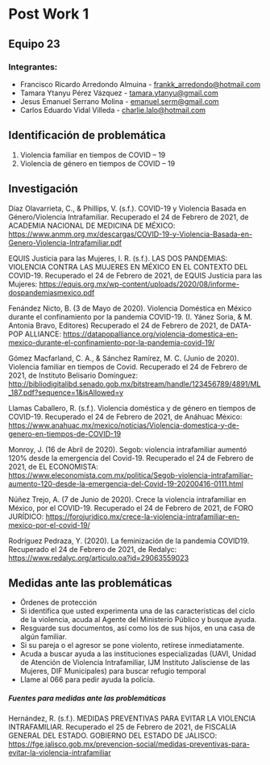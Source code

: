 # Post Work 1

## Equipo 23
### Integrantes:
- Francisco Ricardo Arredondo Almuina - frankk_arredondo@hotmail.com
- Tamara Ytanyu Pérez Vázquez - tamara.ytanyu@gmail.com
- Jesus Emanuel Serrano Molina - emanuel.serm@gmail.com
- Carlos Eduardo Vidal Villeda - charlie.lalo@hotmail.com

## Identificación de problemática

1.	Violencia familiar en tiempos de COVID – 19
2.	Violencia de género en tiempos de COVID – 19

## Investigación 

Díaz Olavarrieta, C., & Phillips, V. (s.f.). COVID-19 y Violencia Basada en Género/Violencia Intrafamiliar. Recuperado el 24 de Febrero de 2021, de ACADEMIA NACIONAL DE MEDICINA DE MÉXICO: https://www.anmm.org.mx/descargas/COVID-19-y-Violencia-Basada-en-Genero-Violencia-Intrafamiliar.pdf

EQUIS Justicia para las Mujeres, l. R. (s.f.). LAS DOS PANDEMIAS: VIOLENCIA CONTRA LAS MUJERES EN MÉXICO EN EL CONTEXTO DEL COVID-19. Recuperado el 24 de Febrero de 2021, de EQUIS Justicia para las Mujeres: https://equis.org.mx/wp-content/uploads/2020/08/informe-dospandemiasmexico.pdf

Fenández Nicto, B. (3 de Mayo de 2020). Violencia Doméstica en México durante el confinamiento por la pandemia COVID-19. (I. Yánez Soria, & M. Antonia Bravo, Editores) Recuperado el 24 de Febrero de 2021, de DATA-POP ALLIANCE: https://datapopalliance.org/violencia-domestica-en-mexico-durante-el-confinamiento-por-la-pandemia-covid-19/

Gómez Macfarland, C. A., & Sánchez Ramírez, M. C. (Junio de 2020). Violencia familiar en tiempos de Covid. Recuperado el 24 de Febrero de 2021, de Instituto Belisario Domínguez: http://bibliodigitalibd.senado.gob.mx/bitstream/handle/123456789/4891/ML_187.pdf?sequence=1&isAllowed=y

Llamas Caballero, R. (s.f.). Violencia doméstica y de género en tiempos de COVID-19. Recuperado el 24 de Febrero de 2021, de Anáhuac México: https://www.anahuac.mx/mexico/noticias/Violencia-domestica-y-de-genero-en-tiempos-de-COVID-19

Monroy, J. (16 de Abril de 2020). Segob: violencia intrafamiliar aumentó 120% desde la emergencia del Covid-19. Recuperado el 24 de Febrero de 2021, de EL ECONOMISTA: https://www.eleconomista.com.mx/politica/Segob-violencia-intrafamiliar-aumento-120-desde-la-emergencia-del-Covid-19-20200416-0111.html

Núñez Trejo, A. (7 de Junio de 2020). Crece la violencia intrafamiliar en México, por el COVID-19. Recuperado el 24 de Febrero de 2021, de FORO JURÍDICO: https://forojuridico.mx/crece-la-violencia-intrafamiliar-en-mexico-por-el-covid-19/

Rodríguez Pedraza, Y. (2020). La feminización de la pandemia COVID19. Recuperado el 24 de Febrero de 2021, de Redalyc: https://www.redalyc.org/articulo.oa?id=29063559023


## Medidas ante las problemáticas 
- Órdenes de protección 
-	Si identifica que usted experimenta una de las características del ciclo de la      violencia, acuda al Agente del Ministerio Público y busque ayuda.
-	Resguarde sus documentos, así como los de sus hijos, en una casa de algún         familiar.
- Si su pareja o el agresor se pone violento, retírese inmediatamente.
- Acuda a buscar ayuda a las instituciones especializadas (UAVI, Unidad de Atención de Violencia Intrafamiliar, IJM Instituto Jalisciense de las Mujeres, DIF Municipales) para buscar refugio temporal
-	Llame al 066 para pedir ayuda la policía.
  
##### Fuentes para medidas ante las problemáticas 

Hernández, R. (s.f.). MEDIDAS PREVENTIVAS PARA EVITAR LA VIOLENCIA INTRAFAMILIAR. Recuperado el 25 de Febrero de 2021, de FISCALIA GENERAL DEL ESTADO. GOBIERNO DEL ESTADO DE JALISCO: https://fge.jalisco.gob.mx/prevencion-social/medidas-preventivas-para-evitar-la-violencia-intrafamiliar

